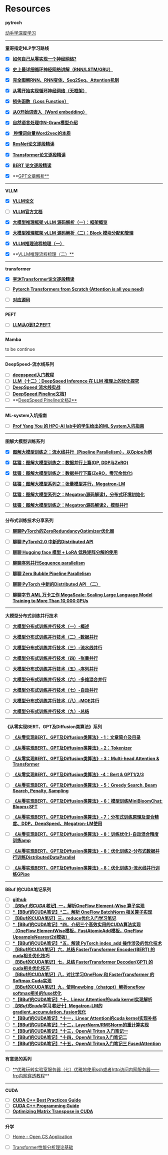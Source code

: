 # Resources

**pytroch**

[动手学深度学习](https://zh-v2.d2l.ai/)

---

**童哥指定NLP学习路线**

- [x] **[如何自己从零实现一个神经网络?](https://www.zhihu.com/question/314879954/answer/2789242624)**

- [x] **[史上最详细循环神经网络讲解（RNN/LSTM/GRU）](https://zhuanlan.zhihu.com/p/123211148)**

- [x] **[完全图解RNN、RNN变体、Seq2Seq、Attention机制](https://zhuanlan.zhihu.com/p/28054589)**

- [x] **[从零开始实现循环神经网络（无框架）](https://zhuanlan.zhihu.com/p/226048698)**

- [x] **[损失函数（Loss Function）](https://zhuanlan.zhihu.com/p/261059231)**

- [x] **[从0开始词嵌入（Word embedding）](https://zhuanlan.zhihu.com/p/422542949)**

- [x] **[自然语言处理中N-Gram模型介绍](https://zhuanlan.zhihu.com/p/32829048)**

- [x] **[ 秒懂词向量Word2vec的本质](https://zhuanlan.zhihu.com/p/26306795)**

- [x] **[ResNet论文逐段精读](https://www.bilibili.com/video/BV1P3411y7nn/)**

- [x] **[Transformer论文逐段精读](https://www.bilibili.com/video/BV1pu411o7BE/)**

- [x] **[BERT 论文逐段精读](https://www.bilibili.com/video/BV1PL411M7eQ)**

- [x] **[GPT文章解析**](https://medium.com/@sntaus/understanding-self-attention-gpt-models-80ec894eebf0)

---

**VLLM**

- [x] **[VLLM论文](https://arxiv.org/abs/2309.06180)**

- [ ] **[VLLM官方文档](https://docs.vllm.ai/en/latest/)**

- [x] **[大模型推理框架 vLLM 源码解析（一）：框架概览](https://zhuanlan.zhihu.com/p/681402162)**

- [x] **[大模型推理框架 vLLM 源码解析（二）：Block 模块分配和管理](https://zhuanlan.zhihu.com/p/688660090)**

- [x] **[VLLM推理流程梳理（一）](https://zhuanlan.zhihu.com/p/649974825)**

- [x] **[VLLM推理流程梳理（二）**](https://zhuanlan.zhihu.com/p/649977422)

---

**transformer**

- [x] **[李沐Transformer论文逐段精读](https://www.bilibili.com/video/BV1pu411o7BE/)**

- [ ] **[Pytorch Transformers from Scratch (Attention is all you need)](https://www.youtube.com/watch?v=U0s0f995w14&t=824s)**

- [ ] **[对应源码](https://github.com/aladdinpersson/Machine-Learning-Collection/blob/master/ML/Pytorch/more_advanced/transformer_from_scratch/transformer_from_scratch.py)**

---

**PEFT**

- [ ] **[LLM从0到1之PEFT](https://zhuanlan.zhihu.com/p/688336685)**

---

**Mamba**

to be continue 

---

**DeepSpeed-流水线系列**

- [ ] **[deepspeed入门教程](https://zhuanlan.zhihu.com/p/630734624)**
- [ ] **[LLM（十二）：DeepSpeed Inference 在 LLM 推理上的优化探究](https://zhuanlan.zhihu.com/p/629085568)**
- [ ] **[DeepSpeed 流水线实战](https://zhuanlan.zhihu.com/p/636488690)**
- [ ] **[DeepSpeed Pineline文档1](https://www.deepspeed.ai/tutorials/pipeline/)**
- [ ] **[DeepSpeed Pineline文档2**](https://deepspeed.readthedocs.io/en/latest/pipeline.html)

---

**ML-system入坑指南**

- [ ] [**Prof Yang You 的 HPC-AI lab中的学生给出的ML System入坑指南**](https://fazzie-key.cool/2023/02/21/MLsys/)

---

**图解大模型训练系列**

- [x] **[图解大模型训练之：流水线并行（Pipeline Parallelism），以Gpipe为例](https://zhuanlan.zhihu.com/p/613196255)**

- [x] **[猛猿：图解大模型训练之：数据并行上篇(DP, DDP与ZeRO)](https://zhuanlan.zhihu.com/p/617133971)**

- [x] **[猛猿：图解大模型训练之：数据并行下篇(ZeRO，零冗余优化)](https://zhuanlan.zhihu.com/p/618865052)**

- [ ] **[猛猿：图解大模型系列之：张量模型并行，Megatron-LM](https://zhuanlan.zhihu.com/p/622212228)**

- [ ] **[猛猿：图解大模型系列之：Megatron源码解读1，分布式环境初始化](https://zhuanlan.zhihu.com/p/629121480)**

- [ ] **[猛猿：图解大模型训练之：Megatron源码解读2，模型并行](https://zhuanlan.zhihu.com/p/634377071)**

---

**分布式训练技术分享系列**

- [ ] [**聊聊PyTorch的ZeroRedundancyOptimizer优化器**](https://zhuanlan.zhihu.com/p/596296179)

- [ ] **[聊聊 PyTorch2.0 中新的Distributed API](https://zhuanlan.zhihu.com/p/615754302)**

- [ ] [**聊聊 Hugging face 模型 + LoRA 低秩矩阵分解的使用**](https://zhuanlan.zhihu.com/p/628232317)

- [ ] [**聊聊序列并行Sequence parallelism**](https://zhuanlan.zhihu.com/p/653067104)

- [ ] [**聊聊 Zero Bubble Pipeline Parallelism**](https://zhuanlan.zhihu.com/p/670301574)

- [ ] **[聊聊 PyTorch 中新的Distributed API （二）](https://zhuanlan.zhihu.com/p/681775092)**

- [ ] **[聊聊字节 AML 万卡工作 MegaScale: Scaling Large Language Model Training to More Than 10,000 GPUs](https://zhuanlan.zhihu.com/p/684619370)**

---

**大模型分布式训练并行技术**

- [ ] **[大模型分布式训练并行技术（一）-概述](https://zhuanlan.zhihu.com/p/598714869)**

- [ ] **[大模型分布式训练并行技术（二）-数据并行](https://zhuanlan.zhihu.com/p/650002268)**

- [ ] **[大模型分布式训练并行技术（三）-流水线并行](https://zhuanlan.zhihu.com/p/653860567)**

- [ ] **[大模型分布式训练并行技术（四）-张量并行](https://zhuanlan.zhihu.com/p/657921100)**

- [ ] **[大模型分布式训练并行技术（五）-序列并行](https://zhuanlan.zhihu.com/p/659792351)**

- [ ] **[大模型分布式训练并行技术（六）-多维混合并行](https://zhuanlan.zhihu.com/p/661279318)**

- [ ] **[大模型分布式训练并行技术（七）-自动并行](https://zhuanlan.zhihu.com/p/662517647)**

- [ ] **[大模型分布式训练并行技术（八）-MOE并行](https://zhuanlan.zhihu.com/p/662518387)**

- [ ] **[大模型分布式训练并行技术（九）-总结](https://link.zhihu.com/?target=https%3A//juejin.cn/post/7290740395913969705)**

---

**《从零实现BERT、GPT及Diffusion类算法》系列**

- [ ] **[《从零实现BERT、GPT及Diffusion类算法》- 1：文章简介及目录](https://zhuanlan.zhihu.com/p/624068993)**

- [ ] **[《从零实现BERT、GPT及Diffusion类算法》- 2：Tokenizer](https://zhuanlan.zhihu.com/p/624072556)**

- [ ] **[《从零实现BERT、GPT及Diffusion类算法》- 3：Multi-head Attention & Transformer](https://zhuanlan.zhihu.com/p/624343441)**

- [ ] **[《从零实现BERT、GPT及Diffusion类算法》-4：Bert & GPT1/2/3](https://zhuanlan.zhihu.com/p/625178027)**

- [ ] **[《从零实现BERT、GPT及Diffusion类算法》- 5：Greedy Search, Beam Search, Penalty, Sampling](https://zhuanlan.zhihu.com/p/629929349)**

- [ ] **[《从零实现BERT、GPT及Diffusion类算法》- 6：模型训练MiniBloomChat: Bloom+SFT](https://zhuanlan.zhihu.com/p/635714662)**

- [ ] **[《从零实现BERT、GPT及Diffusion类算法》- 7：分布式训练原理及混合精度、DDP、DeepSpeed、Megatron-LM使用](https://zhuanlan.zhihu.com/p/647389318)**

- [ ] **[《从零实现BERT、GPT及Diffusion类算法》- 8：训练优化1-自动混合精度训练amp](https://zhuanlan.zhihu.com/p/666660654)**

- [ ] **[《从零实现BERT、GPT及Diffusion类算法》- 8：优化训练2-分布式数据并行训练DistributedDataParallel](https://zhuanlan.zhihu.com/p/666665132)**

- [ ] **[《从零实现BERT、GPT及Diffusion类算法》- 8：优化训练3-流水线并行训练GPipe](https://zhuanlan.zhihu.com/p/667500496)**

---

**BBuf 的CUDA笔记系列**

- [ ] **[github](https://github.com/BBuf/how-to-optim-algorithm-in-cuda)**
- [ ] **[【*BBuf 的CUDA笔记*】一，解析OneFlow Element-Wise 算子实现](https://zhuanlan.zhihu.com/p/591058808)**
- [ ] **[*【BBuf的CUDA笔记】*二，解析 OneFlow BatchNorm 相关算子实现](https://zhuanlan.zhihu.com/p/593483751)**
- [ ] **[【BBuf的CUDA笔记】三，reduce优化入门学习笔记](https://zhuanlan.zhihu.com/p/596012674)**
- [ ] **[*【BBuf的CUDA笔记】*四，介绍三个高效实用的CUDA算法实现（OneFlow ElementWise模板，FastAtomicAdd模板，OneFlow UpsampleNearest2d模板）](https://zhuanlan.zhihu.com/p/597435971)**
- [ ] **[*【BBuf的CUDA笔记】*五，解读 PyTorch index_add 操作涉及的优化技术](https://zhuanlan.zhihu.com/p/599085070)**
- [ ] **[【BBuf的CUDA笔记】六，总结 FasterTransformer Encoder(BERT) 的cuda相关优化技巧](https://zhuanlan.zhihu.com/p/601130731)**
- [ ] **[【BBuf的CUDA笔记】七，总结 FasterTransformer Decoder(GPT) 的cuda相关优化技巧](https://zhuanlan.zhihu.com/p/603611192)**
- [ ] **[【BBuf的CUDA笔记】八，对比学习OneFlow 和 FasterTransformer 的 Softmax Cuda实现](https://zhuanlan.zhihu.com/p/609198294)**
- [ ] **[【BBuf的CUDA笔记】九，使用newbing（chatgpt）解析oneflow softmax相关的fuse优化](https://zhuanlan.zhihu.com/p/615619524)**
- [ ] **[*【BBuf的CUDA笔记】*十，Linear Attention的cuda kernel实现解析](https://zhuanlan.zhihu.com/p/673896906)**
- [ ] **[【*BBuf的cuda*学习*笔记*十】Megatron-LM的gradient_accumulation_fusion优化](https://zhuanlan.zhihu.com/p/651875478)**
- [ ] **[*【BBuf的CUDA笔记】*十一，Linear Attention的cuda kernel实现补档](https://zhuanlan.zhihu.com/p/676027884)**
- [ ] **[*【BBuf的CUDA笔记】*十二，LayerNorm/RMSNorm的重计算实现](https://zhuanlan.zhihu.com/p/677986216)**
- [ ] **[*【BBuf的CUDA笔记】*十三，OpenAI Triton 入门笔记一](https://zhuanlan.zhihu.com/p/679232270)**
- [ ] **[*【BBuf的CUDA笔记】*十四，OpenAI Triton入门笔记二](https://zhuanlan.zhihu.com/p/682343740)**
- [ ] **[*【BBuf的CUDA笔记】*十五，OpenAI Triton入门笔记三 FusedAttention](https://zhuanlan.zhihu.com/p/684557290)**

---

**有意思的系列**

- [ ] [**优雅玩转实验室服务器（七）优雅地使用ssh或者http访问内网服务器——frp内网穿透教程](https://zhuanlan.zhihu.com/p/688161704)**

---

**CUDA**

- [ ] **[CUDA C++ Best Practices Guide ](https://docs.nvidia.com/cuda/pdf/CUDA_C_Best_Practices_Guide.pdf)**
- [ ] **[CUDA C++ Programming Guide ](https://docs.nvidia.com/cuda/pdf/CUDA_C_Programming_Guide.pdf)**
- [ ] **[Optimizing Matrix Transpose in CUDA ](https://developer.download.nvidia.com/assets/cuda/files/MatrixTranspose.pdf)**

---

**升学**

- [ ] [Home - Open CS Application](https://opencs.app/)

- [ ] [Transformer性能分析理论基础](https://github.com/HarleysZhang/dl_note/blob/main/6-llm_note/llm_inference/Transformer%E6%80%A7%E8%83%BD%E5%88%86%E6%9E%90%E7%90%86%E8%AE%BA%E5%9F%BA%E7%A1%80.md)